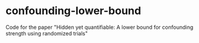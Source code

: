 # confounding-lower-bound
Code for the paper "Hidden yet quantifiable: A lower bound for confounding strength using randomized trials"
